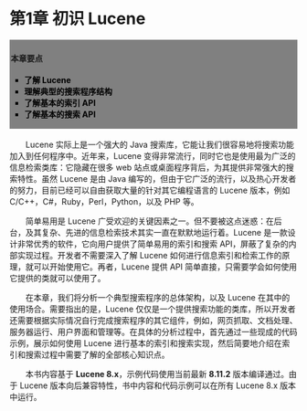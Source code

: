 # 第1章 初识 Lucene #

<div style="background-color:gray;padding:2px;">
<h4>本章要点</h4>
    <ul style="list-style-type:square">
        <li style="font-weight:bold;color:black;">了解 Lucene</li>
        <li style="font-weight:bold;color:black;">理解典型的搜索程序结构</li>
        <li style="font-weight:bold;color:black;">了解基本的索引 API</li>
        <li style="font-weight:bold;color:black;">了解基本的搜索 API</li>
    </ul>
</div>

<br/>
&emsp;&emsp;Lucene 实际上是一个强大的 Java 搜索库，它能让我们很容易地将搜索功能加入到任何程序中。近年来，Lucene 变得非常流行，同时它也是使用最为广泛的信息检索类库：它隐藏在很多 web 站点或桌面程序背后，为其提供非常强大的搜索特性。虽然 Lucene 是由 Java 编写的，但由于它广泛的流行，以及热心开发者的努力，目前已经可以自由获取大量的针对其它编程语言的 Lucene 版本，例如 C/C++，C#，Ruby，Perl，Python，以及 PHP 等。

&emsp;&emsp;简单易用是 Lucene 广受欢迎的关键因素之一。但不要被这点迷惑：在后台，及其复杂、先进的信息检索技术其实一直在默默地运行着。Lucene 是一款设计非常优秀的软件，它向用户提供了简单易用的索引和搜索 API，屏蔽了复杂的内部实现过程。开发者不需要深入了解 Lucene 如何进行信息索引和检索工作的原理，就可以开始使用它。再者，Lucene 提供 API 简单直接，只需要学会如何使用它提供的类就可以使用了。

&emsp;&emsp;在本章，我们将分析一个典型搜索程序的总体架构，以及 Lucene 在其中的使用场合。需要指出的是，Lucene 仅仅是一个提供搜索功能的类库，所以开发者还需要根据实际情况自行完成搜索程序的其它组件，例如，网页抓取、文档处理、服务器运行、用户界面和管理等。在具体的分析过程中，首先通过一些现成的代码示例，展示如何使用 Lucene 进行基本的索引和搜索实现，然后简要地介绍在索引和搜索过程中需要了解的全部核心知识点。

&emsp;&emsp;本书内容基于 **Lucene 8.x**，示例代码使用当前最新 **8.11.2** 版本编译通过。由于 Lucene 版本向后兼容特性，书中内容和代码示例可以在所有 Lucene 8.x 版本中运行。












